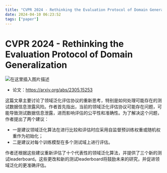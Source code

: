 ```yaml
---
title: "CVPR 2024 - Rethinking the Evaluation Protocol of Domain Generalization"
date: 2024-04-10 06:23:52
tags: ["paper"]
---
```



<!--more-->

# CVPR 2024 - Rethinking the Evaluation Protocol of Domain Generalization

![在这里插入图片描述](https://img-blog.csdnimg.cn/direct/c97dafb81fc74a22ba6b43d48dd2f2da.png)

* 论文：<https://arxiv.org/abs/2305.15253>

这篇文章主要讨论了领域泛化评估协议的重新思考，特别是如何处理可能存在的测试数据信息泄露风险。作者首先指出，当前的领域泛化评估协议可能存在问题，可能导致测试数据信息泄露，进而影响评估的公平性和准确性。为了解决这个问题，作者提出了两个建议：

* 一是建议领域泛化算法在进行比较和评估时应采用自监督预训练权重或随机权重作为初始化；
* 二是建议对每个训练模型在多个测试域上进行评估。

作者还根据这些建议重新评估了十个代表性的领域泛化算法，并提供了三个新的测试leaderboard。这些更改和新的测试leaderboard将鼓励未来的研究，并促进领域泛化的更准确评估。